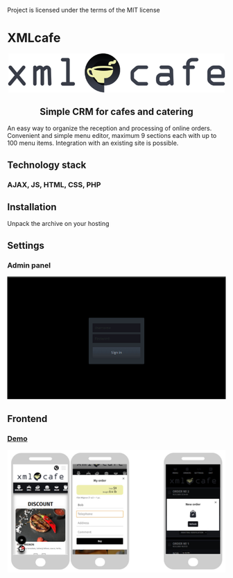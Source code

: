 Project is licensed under the terms of the MIT license
# XMLcafe
<p align="center"><img width="500px" src="https://github.com/vk173/XMLcafe/blob/main/img/xmlcafe.svg"></p>
<h2 align="center">Simple CRM for cafes and catering</h2>
<p>An easy way to organize the reception and processing of online orders. Convenient and simple menu editor, maximum 9 sections each with up to 100 menu items. Integration with an existing site is possible.</p>
<h2>Technology stack</h2>
<h3>AJAX, JS, HTML, CSS, PHP</h3>
<h2>Installation</h2>
<p>Unpack the archive on your hosting</p>
<h2>Settings</h2>
<h3>Admin panel</h3>
<p align="center"><img src="https://github.com/vk173/XMLcafe/blob/main/img/settings.gif"></p>
<h2>Frontend</h2>
<h3><a href="#!">Demo</a></h3>
<p align="center"><img src="https://github.com/vk173/XMLcafe/blob/main/img/mobile.jpg"></p>

